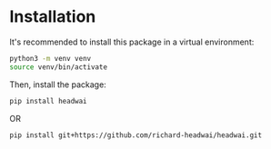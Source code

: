 # Installation

It's recommended to install this package in a virtual environment:

```bash
python3 -m venv venv
source venv/bin/activate
```

Then, install the package:

```bash
pip install headwai
```
OR
```bash
pip install git+https://github.com/richard-headwai/headwai.git
```
